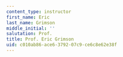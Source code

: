 ```yaml
---
content_type: instructor
first_name: Eric
last_name: Grimson
middle_initial: ''
salutation: Prof.
title: Prof. Eric Grimson
uid: c010ab86-ace6-3792-07c9-ce6c8e62e38f
---
```


